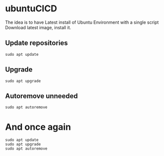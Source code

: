# ubuntuCICD

The idea is to have Latest install of Ubuntu Environment with a single script
Download latest image, install it.

## Update repositories
    sudo apt update
## Upgrade
    sudo apt upgrade  
## Autoremove unneeded
    sudo apt autoremove
  
# And once again
  
    sudo apt update
    sudo apt upgrade
    sudo apt autoremove
